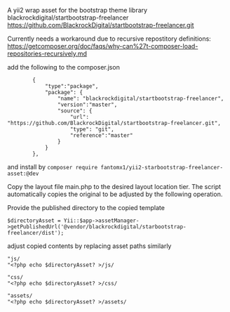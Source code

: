 A yii2 wrap asset for the bootstrap theme library blackrockdigital/startbootstrap-freelancer 
https://github.com/BlackrockDigital/startbootstrap-freelancer.git

Currently needs a workaround due to recursive repostitory definitions:
https://getcomposer.org/doc/faqs/why-can%27t-composer-load-repositories-recursively.md

add the following to the composer.json

```
        {
            "type":"package",
            "package": {
                "name": "blackrockdigital/startbootstrap-freelancer",
                "version":"master",
                "source": {
                    "url": "https://github.com/BlackrockDigital/startbootstrap-freelancer.git",
                    "type": "git",
                    "reference":"master"
                }
            }
        },
```

and install by 
`
composer require fantomx1/yii2-starbootstrap-freelancer-asset:@dev
`


Copy the layout file main.php to the desired layout location tier. The script automatically copies the
original to be adjusted by the following operation.

Provide the published directory to the copied template
```
$directoryAsset = Yii::$app->assetManager->getPublishedUrl('@vendor/blackrockdigital/starbootstrap-freelancer/dist');
```

adjust copied contents by replacing asset paths similarly

```
"js/
"<?php echo $directoryAsset? >/js/
```

```
"css/
"<?php echo $directoryAsset? >/css/
```

```
"assets/
"<?php echo $directoryAsset? >/assets/
```
